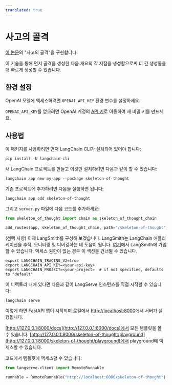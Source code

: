 ```yaml
---
translated: true
---
```


# 사고의 골격

[이 논문](https://sites.google.com/view/sot-llm)의 "사고의 골격"을 구현합니다.

이 기술을 통해 먼저 골격을 생성한 다음 개요의 각 지점을 생성함으로써 더 긴 생성물을 더 빠르게 생성할 수 있습니다.

## 환경 설정

OpenAI 모델에 액세스하려면 `OPENAI_API_KEY` 환경 변수를 설정하세요.

`OPENAI_API_KEY`를 얻으려면 OpenAI 계정의 [API 키](https://platform.openai.com/account/api-keys)로 이동하여 새 비밀 키를 만드세요.

## 사용법

이 패키지를 사용하려면 먼저 LangChain CLI가 설치되어 있어야 합니다:

```shell
pip install -U langchain-cli
```

새 LangChain 프로젝트를 만들고 이것만 설치하려면 다음과 같이 할 수 있습니다:

```shell
langchain app new my-app --package skeleton-of-thought
```

기존 프로젝트에 추가하려면 다음을 실행하면 됩니다:

```shell
langchain app add skeleton-of-thought
```

그리고 `server.py` 파일에 다음 코드를 추가하세요:

```python
from skeleton_of_thought import chain as skeleton_of_thought_chain

add_routes(app, skeleton_of_thought_chain, path="/skeleton-of-thought")
```

(선택 사항) 이제 LangSmith를 구성해 보겠습니다.
LangSmith는 LangChain 애플리케이션을 추적, 모니터링 및 디버깅하는 데 도움이 됩니다.
[여기](https://smith.langchain.com/)에서 LangSmith에 가입할 수 있습니다.
액세스 권한이 없는 경우 이 섹션을 건너뛸 수 있습니다.

```shell
export LANGCHAIN_TRACING_V2=true
export LANGCHAIN_API_KEY=<your-api-key>
export LANGCHAIN_PROJECT=<your-project>  # if not specified, defaults to "default"
```

이 디렉토리 내에 있다면 다음과 같이 LangServe 인스턴스를 직접 시작할 수 있습니다:

```shell
langchain serve
```

이렇게 하면 FastAPI 앱이 시작되며 로컬에서 [http://localhost:8000](http://localhost:8000)에서 서버가 실행됩니다.

[http://127.0.0.1:8000/docs](http://127.0.0.1:8000/docs)에서 모든 템플릿을 볼 수 있습니다.
[http://127.0.0.1:8000/skeleton-of-thought/playground](http://127.0.0.1:8000/skeleton-of-thought/playground)에서 playground에 액세스할 수 있습니다.

코드에서 템플릿에 액세스할 수 있습니다:

```python
from langserve.client import RemoteRunnable

runnable = RemoteRunnable("http://localhost:8000/skeleton-of-thought")
```

